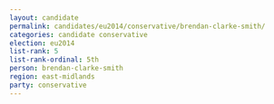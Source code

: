 ```yaml
---
layout: candidate
permalink: candidates/eu2014/conservative/brendan-clarke-smith/
categories: candidate conservative
election: eu2014
list-rank: 5
list-rank-ordinal: 5th
person: brendan-clarke-smith
region: east-midlands
party: conservative
---
```

